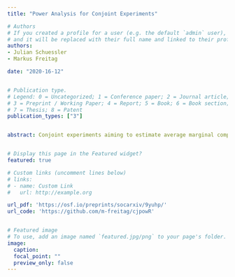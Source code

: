 ```yaml
---
title: "Power Analysis for Conjoint Experiments"

# Authors
# If you created a profile for a user (e.g. the default `admin` user), write the username (folder name) here 
# and it will be replaced with their full name and linked to their profile.
authors:
- Julian Schuessler
- Markus Freitag

date: "2020-16-12"


# Publication type.
# Legend: 0 = Uncategorized; 1 = Conference paper; 2 = Journal article;
# 3 = Preprint / Working Paper; 4 = Report; 5 = Book; 6 = Book section;
# 7 = Thesis; 8 = Patent
publication_types: ["3"]


abstract: Conjoint experiments aiming to estimate average marginal component effects and related quantities have become a standard tool for social scientists. However, existing solutions for power analyses to find appropriate sample sizes for such studies have various shortcomings and accordingly, explicit sample size planning is rare. Based on recent advances in statistical inference for factorial experiments, we derive simple yet generally applicable formulae to calculate power and minimum required sample sizes for testing average marginal component effects (AMCEs), conditional AMCEs, as well as interaction effects in forced-choice conjoint experiments. The only input needed are expected effect sizes. Our approach only assumes random sampling of individuals or randomization of profiles and avoids any parametric assumption. Furthermore, we show that clustering standard errors on individuals is not necessary and does not affect power. Our results caution against designing conjoint experiments with small sample sizes, especially for detecting heterogeneity and interactions. We provide an R package that implements our approach.


# Display this page in the Featured widget?
featured: true

# Custom links (uncomment lines below)
# links:
# - name: Custom Link
#   url: http://example.org

url_pdf: 'https://osf.io/preprints/socarxiv/9yuhp/'
url_code: 'https://github.com/m-freitag/cjpowR'


# Featured image
# To use, add an image named `featured.jpg/png` to your page's folder. 
image:
  caption: 
  focal_point: ""
  preview_only: false
---
```

